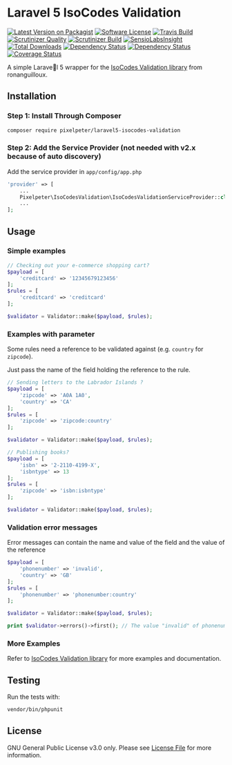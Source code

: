 # Laravel 5 IsoCodes Validation

[![Latest Version on Packagist](https://img.shields.io/packagist/v/pixelpeter/laravel5-isocodes-validation.svg?style=flat-square)](https://packagist.org/packages/pixelpeter/laravel5-isocodes-validation)
[![Software License](https://img.shields.io/badge/license-GPL-brightgreen.svg?style=flat-square)](LICENSE.md)
[![Travis Build](https://img.shields.io/travis/pixelpeter/laravel5-isocodes-validation/master.svg?style=flat-square)](https://travis-ci.org/pixelpeter/laravel5-isocodes-validation)
[![Scrutinizer Quality](https://img.shields.io/scrutinizer/g/pixelpeter/laravel5-isocodes-validation.svg?style=flat-square)](https://scrutinizer-ci.com/g/pixelpeter/laravel5-isocodes-validation)
[![Scrutinizer Build](https://img.shields.io/scrutinizer/build/g/pixelpeter/laravel5-isocodes-validation.svg?style=flat-square)](https://scrutinizer-ci.com/g/pixelpeter/laravel5-isocodes-validation)
[![SensioLabsInsight](https://img.shields.io/sensiolabs/i/32635b20-a120-46de-a1af-4ce876bdcfbe.svg?style=flat-square)](https://insight.sensiolabs.com/projects/32635b20-a120-46de-a1af-4ce876bdcfbe)
[![Total Downloads](https://img.shields.io/packagist/dt/pixelpeter/laravel5-isocodes-validation.svg?style=flat-square)](https://packagist.org/packages/pixelpeter/laravel5-isocodes-validation)
[![Dependency Status](https://www.versioneye.com/user/projects/5741a445ce8d0e004505ea3c/badge.svg?style=flat)](https://www.versioneye.com/user/projects/5741a445ce8d0e004505ea3c)
[![Dependency Status](https://beta.gemnasium.com/badges/github.com/pixelpeter/laravel5-genderize-api-client.svg)](https://beta.gemnasium.com/projects/github.com/pixelpeter/laravel5-genderize-api-client)
[![Coverage Status](https://coveralls.io/repos/github/pixelpeter/laravel5-isocodes-validation/badge.svg?branch=master)](https://coveralls.io/github/pixelpeter/laravel5-isocodes-validation?branch=master)

A simple Laravel 5 wrapper for the [IsoCodes Validation library](https://github.com/ronanguilloux/IsoCodes) from ronanguilloux.

## Installation

### Step 1: Install Through Composer
``` bash
composer require pixelpeter/laravel5-isocodes-validation
```

### Step 2: Add the Service Provider (not needed with v2.x because of auto discovery)
Add the service provider in `app/config/app.php`
```php
'provider' => [
    ...
    Pixelpeter\IsoCodesValidation\IsoCodesValidationServiceProvider::class,
    ...
];
```

## Usage

### Simple examples

```php
// Checking out your e-commerce shopping cart?
$payload = [
    'creditcard' => '12345679123456'
];
$rules = [
    'creditcard' => 'creditcard'
];

$validator = Validator::make($payload, $rules);
```

### Examples with parameter
Some rules need a reference to be validated against (e.g. `country` for `zipcode`).

Just pass the name of the field holding the reference to the rule.

```php
// Sending letters to the Labrador Islands ?
$payload = [
    'zipcode' => 'A0A 1A0',
    'country' => 'CA'
];
$rules = [
    'zipcode' => 'zipcode:country'
];

$validator = Validator::make($payload, $rules);

// Publishing books?
$payload = [
    'isbn' => '2-2110-4199-X',
    'isbntype' => 13
];
$rules = [
    'zipcode' => 'isbn:isbntype'
];

$validator = Validator::make($payload, $rules);
```

### Validation error messages
Error messages can contain the name and value of the field and the value of the reference
```php
$payload = [
    'phonenumber' => 'invalid',
    'country' => 'GB'
];
$rules = [
    'phonenumber' => 'phonenumber:country'
];

$validator = Validator::make($payload, $rules);

print $validator->errors()->first(); // The value "invalid" of phonenumber is not valid for "GB".
```

### More Examples
Refer to [IsoCodes Validation library](https://github.com/ronanguilloux/IsoCodes) for more examples and documentation.

## Testing
Run the tests with:
```bash
vendor/bin/phpunit
```

## License

GNU General Public License v3.0 only. Please see [License File](LICENSE.md) for more information.
